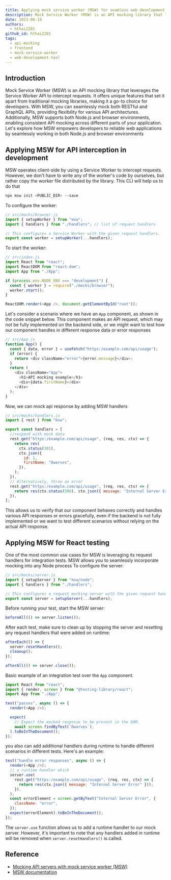 ```yaml
---
title: Applying mock service worker (MSW) for seamless web development
description: Mock Service Worker (MSW) is an API mocking library that leverages the Service Worker API to intercept requests. It offers unique features that set it apart from traditional mocking libraries, making it a go-to choice for developers. With MSW, you can seamlessly mock both RESTful and GraphQL APIs, providing flexibility for various API architectures. Additionally, MSW supports both Node.js and browser environments, enabling consistent API mocking across different parts of your application.
date: 2023-06-19
authors:
  - hthai2201
github_id: hthai2201
tags:
  - api-mocking
  - frontend
  - mock-service-worker
  - web-development-tool
---
```


## Introduction

Mock Service Worker (MSW) is an API mocking library that leverages the Service Worker API to intercept requests. It offers unique features that set it apart from traditional mocking libraries, making it a go-to choice for developers. With MSW, you can seamlessly mock both RESTful and GraphQL APIs, providing flexibility for various API architectures. Additionally, MSW supports both Node.js and browser environments, enabling consistent API mocking across different parts of your application. Let's explore how MSW empowers developers to reliable web applications by seamlessly working in both Node.js and browser environments

## Applying MSW for API interception in development

MSW operates client-side by using a Service Worker to intercept requests. However, we don't have to write any of the worker's code by ourselves, but rather copy the worker file distributed by the library. This CLI will help us to do that

```bash
npx msw init <PUBLIC_DIR> --save
```

To configure the worker:

```js
// src/mocks/browser.js
import { setupWorker } from "msw";
import { handlers } from "./handlers"; // list of request handlers

// This configures a Service Worker with the given request handlers.
export const worker = setupWorker(...handlers);
```

To start the worker:

```js
// src/index.js
import React from "react";
import ReactDOM from "react-dom";
import App from "./App";

if (process.env.NODE_ENV === "development") {
  const { worker } = require("./mocks/browser");
  worker.start();
}

ReactDOM.render(<App />, document.getElementById("root"));
```

Let's consider a scenario where we have an `App` component, as shown in the code snippet below. This component makes an API request, which may not be fully implemented on the backend side, or we might want to test how our component handles in different response data or error responses

```js
// src/App.js
function App() {
  const { data, error } = useFetch("https:/example.com/api/usage");
  if (error) {
    return <div className="error">{error.message}</div>;
  }
  return (
    <div className="App">
      <h1>API mocking example</h1>
      <div>{data.firstName}</div>
    </div>
  );
}
```

Now, we can mock api response by adding MSW handlers

```js
// src/mocks/handlers.js
import { rest } from "msw";

export const handlers = [
  //respond with mock data
  rest.get("https:/example.com/api/usage", (req, res, ctx) => {
    return res(
      ctx.status(301),
      ctx.json({
        id: 1,
        firstName: "Dwarves",
      }),
    );
  }),
  // Alternatively, throw an error
  rest.get("https:/example.com/api/usage", (req, res, ctx) => {
    return res(ctx.status(500), ctx.json({ message: "Internal Server Error" }));
  }),
];
```

This allows us to verify that our component behaves correctly and handles various API responses or errors gracefully, even if the backend is not fully implemented or we want to test different scenarios without relying on the actual API response.

## Applying MSW for React testing

One of the most common use cases for MSW is leveraging its request handlers for integration tests. MSW allows you to seamlessly incorporate mocking into any Node process To configure the server:

```js
// src/mocks/server.js
import { setupServer } from "msw/node";
import { handlers } from "./handlers";

// This configures a request mocking server with the given request handlers.
export const server = setupServer(...handlers);
```

Before running your test, start the MSW server:

```js
beforeAll(() => server.listen());
```

After each test, make sure to clean up by stopping the server and resetting any request handlers that were added on runtime:

```js
afterEach(() => {
  server.resetHandlers();
  cleanup();
});

afterAll(() => server.close());
```

Basic example of an integration test over the `App` component.

```js
import React from "react";
import { render, screen } from "@testing-library/react";
import App from "./App";

test("passes", async () => {
  render(<App />);

  expect(
    // Expect the mocked response to be present in the DOM.
    await screen.findByText(`Dwarves`),
  ).toBeInTheDocument();
});
```

you also can add additional handlers during runtime to handle different scenarios in different tests. Here's an example:

```js
test("handle error responses", async () => {
  render(<App />);
  // a runtime handler which
  server.use(
    rest.get("https:/example.com/api/usage", (req, res, ctx) => {
      return res(ctx.json({ message: "Internal Server Error" }));
    }),
  );
  const errorElement = screen.getByText("Internal Server Error", {
    className: "error",
  });
  expect(errorElement).toBeInTheDocument();
});
```

The `server.use` function allows us to add a runtime handler to our mock server. However, it's important to note that any handlers added in runtime will be removed when `server.resetHandlers()` is called.

## Reference

- [Mocking API servers with mock service worker (MSW)](https://blog.openreplay.com/mocking-api-servers-with-mock-service-worker-msw/)
- [MSW documentation](https://mswjs.io/docs/)
